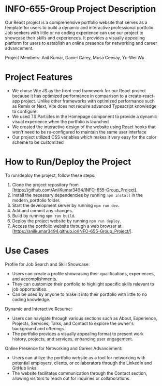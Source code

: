 # INFO-655-Group Project Description
Our React project is a comprehensive portfolio website that serves as a template for users to build a dynamic and interactive professional portfolio. Job seekers with little or no coding experience can use our project
to showcase their skills and experiences.
It provides a visually appealing platform for users to establish an online presence for networking and career advancement.

Project Members: Anil Kumar, Daniel Carey, Musa Ceesay, Yu-Wei Wu

# Project Features

- We chose Vite JS as the front-end framework for our React project because it has optimized performance in comparison to a create-react-app project. Unlike other frameworks with optimized performance such as Remix or
  Next, Vite does not require advanced Typescript knowledge to configure.
- We used TS Particles in the Homepage component to provide a dynamic visual experience when the portfolio is launched
- We created the interactive design of the website using React hooks that won't need to be re-configured to maintain the same user interface
- Our project utilized CSS variables which makes it very easy for the color scheme to be customized

# How to Run/Deploy the Project

To run/deploy the project, follow these steps:

1. Clone the project repository from [https://github.com/AnilKumar3494/INFO-655-Group_Project].
2. Install the necessary dependencies by running `npm install` in the modern_portfolio folder.
3. Start the development server by running `npm run dev`.
4. Add and commit any changes.
5. Build by running `npm run build`.
6. Deploy the project website by running `npm run deploy`.
7. Access the portfolio website through a web browser at [https://anilkumar3494.github.io/INFO-655-Group_Project/].

# Use Cases

Profile for Job Search and Skill Showcase:
- Users can create a profile showcasing their qualifications, experiences, and accomplishments.
- They can customize their portfolio to highlight specific skills relevant to job opportunities.
- Can be used by anyone to make it into their portfolio with little to no coding knowledge.

Dynamic and Interactive Resume:
- Users can navigate through various sections such as About, Experience, Projects, Services, Talks, and Contact to explore the owner's background and offerings.
- The portfolio provides a visually appealing format to present work history, projects, and services, enhancing user engagement.

Online Presence for Networking and Career Advancement:
- Users can utilize the portfolio website as a tool for networking with potential employers, clients, or collaborators through the LinkedIn and GitHub links.
- The website facilitates communication through the Contact section, allowing visitors to reach out for inquiries or collaborations.
